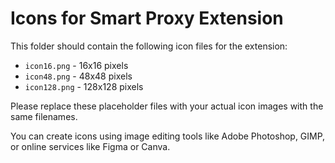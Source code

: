 # Icons for Smart Proxy Extension

This folder should contain the following icon files for the extension:

- `icon16.png` - 16x16 pixels
- `icon48.png` - 48x48 pixels
- `icon128.png` - 128x128 pixels

Please replace these placeholder files with your actual icon images with the same filenames.

You can create icons using image editing tools like Adobe Photoshop, GIMP, or online services like Figma or Canva.
